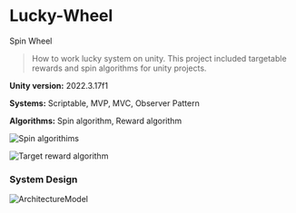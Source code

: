 # Lucky-Wheel
Spin Wheel
> How to work lucky system on unity. This project included targetable rewards and spin algorithms for unity projects.

**Unity version:** 2022.3.17f1

**Systems:** Scriptable, MVP, MVC, Observer Pattern

**Algorithms:** Spin algorithm, Reward algorithm
 
![*Spin algorithims*](https://github.com/SeckinKeskin/Lucky-Wheel/assets/3839961/d596349f-88f2-4e73-a98f-b19e7b5f6bfe)

![*Target reward algorithm*](https://github.com/SeckinKeskin/Lucky-Wheel/assets/3839961/0b999b58-d494-4c43-ad21-3e68b9e4855a)

### **System Design**

![ArchitectureModel](https://github.com/SeckinKeskin/Lucky-Wheel/assets/3839961/f251451c-8fd9-43a4-993b-1b7e5f748c23)

